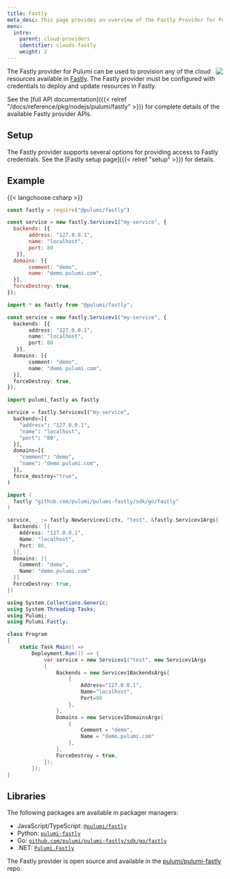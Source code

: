 ```yaml
---
title: Fastly
meta_desc: This page provides an overview of the Fastly Provider for Pulumi.
menu:
  intro:
    parent: cloud-providers
    identifier: clouds-fastly
    weight: 2
---
```


<img src="/logos/tech/fastly.png" align="right" class="h-16 px-8 pb-4">

The Fastly provider for Pulumi can be used to provision any of the cloud resources available in [Fastly](https://www.fastly.com/).
The Fastly provider must be configured with credentials to deploy and update resources in Fastly.

See the [full API documentation]({{< relref "/docs/reference/pkg/nodejs/pulumi/fastly" >}}) for complete details of the available Fastly provider APIs.

## Setup

The Fastly provider supports several options for providing access to Fastly credentials.  See the [Fastly setup page]({{< relref "setup" >}}) for details.

## Example

{{< langchoose csharp >}}

```javascript
const fastly = require("@pulumi/fastly")

const service = new fastly.Servicev1("my-service", {
  backends: [{
       address: "127.0.0.1",
       name: "localhost",
       port: 80
   }],
  domains: [{
       comment: "demo",
       name: "demo.pulumi.com",
  }],
  forceDestroy: true,
});
```

```typescript
import * as fastly from "@pulumi/fastly";

const service = new fastly.Servicev1("my-service", {
  backends: [{
       address: "127.0.0.1",
       name: "localhost",
       port: 80
   }],
  domains: [{
       comment: "demo",
       name: "demo.pulumi.com",
  }],
  forceDestroy: true,
});
```

```python
import pulumi_fastly as fastly

service = fastly.Servicev1("my-service",
  backends=[{
    "address": "127.0.0.1",
    "name": "localhost",
    "port": "80",
  }],
  domains=[{
    "comment": "demo",
    "name": "demo.pulumi.com",
  }],
  force_destroy="true",
)
```

```go
import (
  fastly "github.com/pulumi/pulumi-fastly/sdk/go/fastly"
)

service, _ := fastly.NewServicev1(ctx, "test", &fastly.Servicev1Args{
  Backends: [{
    Address: "127.0.0.1",
    Name: "localhost",
    Port: 80,
  }],
  Domains: [{
    Comment: "demo",
    Name: "demo.pulumi.com"
  }]
  ForceDestroy: true,
})
```

```csharp
using System.Collections.Generic;
using System.Threading.Tasks;
using Pulumi;
using Pulumi.Fastly;

class Program
{
    static Task Main() =>
        Deployment.Run(() => {
            var service = new Servicev1("test", new Servicev1Args
            {
                Backends = new Servicev1BackendsArgs{
                    {
                        Address="127.0.0.1",
                        Name="localhost",
                        Port=80
                    },
                },
                Domains = new Servicev1DomainsArgs{
                    {
                        Comment = "demo",
                        Name = "demo.pulumi.com"
                    },
                },
                ForceDestroy = true,
            });
        });
}
```

## Libraries

The following packages are available in packager managers:

* JavaScript/TypeScript: [`@pulumi/fastly`](https://www.npmjs.com/package/@pulumi/fastly)
* Python: [`pulumi-fastly`](https://pypi.org/project/pulumi-fastly/)
* Go: [`github.com/pulumi/pulumi-fastly/sdk/go/fastly`](https://github.com/pulumi/pulumi-fastly)
* .NET: [`Pulumi.Fastly`](https://www.nuget.org/packages/Pulumi.Fastly)

The Fastly provider is open source and available in the [pulumi/pulumi-fastly](https://github.com/pulumi/pulumi-fastly) repo.

